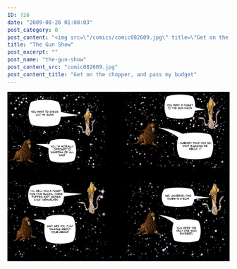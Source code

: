 ```yaml
---
ID: 726
date: "2009-08-26 01:08:03"
post_category: 0
post_content: "<img src=\"/comics/comic082609.jpg\" title=\"Get on the chopper, and pass my budget\" />"
title: "The Gun Show"
post_excerpt: ""
post_name: "the-gun-show"
post_content_src: "comic082609.jpg"
post_content_title: "Get on the chopper, and pass my budget"
---
```



[![Get on the chopper, and pass my budget](/comics-hi-res/comic082609.jpg)](/comics-hi-res/comic082609.jpg "Get on the chopper, and pass my budget")
